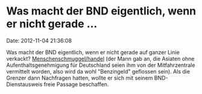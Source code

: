 Was macht der BND eigentlich, wenn er nicht gerade \...
=======================================================

Date: 2012-11-04 21:36:08

Was macht der BND eigentlich, wenn er nicht gerade auf ganzer Linie
verkackt?
[Menschenschmuggel/handel](http://www.spiegel.de/spiegel/vorab/scheiss-seo-immmer-a-865084.html)
(der Mann gab an, die Asiaten ohne Aufenthaltsgenehmigung für
Deutschland seien ihm von der Mitfahrzentrale vermittelt worden, also
wird da wohl \"Benzingeld\" geflossen sein). Als die Grenzer dann
Nachfragen hatten, wollte er sich mit seinem BND-Dienstausweis freie
Passage beschaffen.
